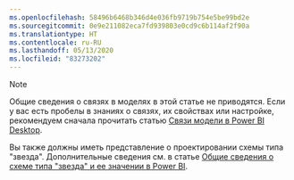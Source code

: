 ```yaml
---
ms.openlocfilehash: 58496b6468b346d4e036fb9719b754e5be99bd2e
ms.sourcegitcommit: 0e9e211082eca7fd939803e0cd9c6b114af2f90a
ms.translationtype: HT
ms.contentlocale: ru-RU
ms.lasthandoff: 05/13/2020
ms.locfileid: "83273202"
---
```

> [!NOTE]
> Общие сведения о связях в моделях в этой статье не приводятся. Если у вас есть пробелы в знаниях о связях, их свойствах или настройке, рекомендуем сначала прочитать статью [Связи модели в Power BI Desktop](../../transform-model/desktop-relationships-understand.md).
>
> Вы также должны иметь представление о проектировании схемы типа "звезда". Дополнительные сведения см. в статье [Общие сведения о схеме типа "звезда" и ее значении в Power BI](../star-schema.md).